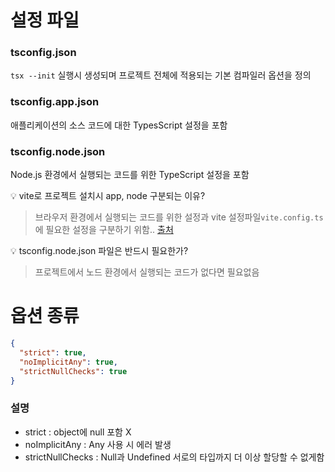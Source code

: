 # 설정 파일

### tsconfig.json
`tsx --init` 실행시 생성되며 프로젝트 전체에 적용되는 기본 컴파일러 옵션을 정의

### tsconfig.app.json
애플리케이션의 소스 코드에 대한 TypesScript 설정을 포함

### tsconfig.node.json
Node.js 환경에서 실행되는 코드를 위한 TypeScript 설정을 포함

💡 vite로 프로젝트 설치시 app, node 구분되는 이유?
> 브라우저 환경에서 실행되는 코드를 위한 설정과 vite 설정파일`vite.config.ts`에 필요한 설정을 구분하기 위함.. [출처](https://stackoverflow.com/questions/72027949/why-does-vite-create-two-typescript-config-files-tsconfig-json-and-tsconfig-nod)

💡 tsconfig.node.json 파일은 반드시 필요한가?
> 프로젝트에서 노드 환경에서 실행되는 코드가 없다면 필요없음

# 옵션 종류
```json
{
  "strict": true, 
  "noImplicitAny": true,
  "strictNullChecks": true
}
```

### 설명
- strict : object에 null 포함 X
- noImplicitAny : Any 사용 시 에러 발생
- strictNullChecks : Null과 Undefined 서로의 타입까지 더 이상 할당할 수 없게함